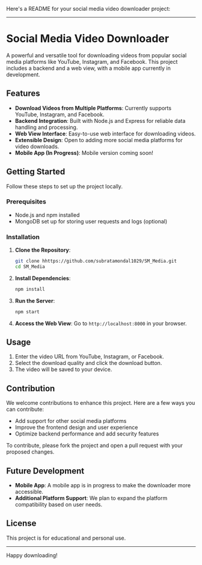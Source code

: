 Here's a README for your social media video downloader project:

---

# Social Media Video Downloader

A powerful and versatile tool for downloading videos from popular social media platforms like YouTube, Instagram, and Facebook. This project includes a backend and a web view, with a mobile app currently in development.

## Features

- **Download Videos from Multiple Platforms**: Currently supports YouTube, Instagram, and Facebook.
- **Backend Integration**: Built with Node.js and Express for reliable data handling and processing.
- **Web View Interface**: Easy-to-use web interface for downloading videos.
- **Extensible Design**: Open to adding more social media platforms for video downloads.
- **Mobile App (In Progress)**: Mobile version coming soon!

## Getting Started

Follow these steps to set up the project locally.

### Prerequisites

- Node.js and npm installed
- MongoDB set up for storing user requests and logs (optional)

### Installation

1. **Clone the Repository**:

   ```bash
   git clone hhttps://github.com/subratamondal1029/SM_Media.git
   cd SM_Media
   ```

2. **Install Dependencies**:

   ```bash
   npm install
   ```

3. **Run the Server**:

   ```bash
   npm start
   ```

4. **Access the Web View**: Go to `http://localhost:8000` in your browser.

## Usage

1. Enter the video URL from YouTube, Instagram, or Facebook.
2. Select the download quality and click the download button.
3. The video will be saved to your device.

## Contribution

We welcome contributions to enhance this project. Here are a few ways you can contribute:

- Add support for other social media platforms
- Improve the frontend design and user experience
- Optimize backend performance and add security features

To contribute, please fork the project and open a pull request with your proposed changes.

## Future Development

- **Mobile App**: A mobile app is in progress to make the downloader more accessible.
- **Additional Platform Support**: We plan to expand the platform compatibility based on user needs.

## License

This project is for educational and personal use.

---

Happy downloading!
